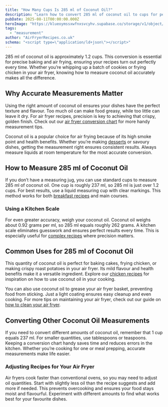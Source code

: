 ```yaml
---
title: "How Many Cups Is 285 ml of Coconut Oil?"
description: "Learn how to convert 285 ml of coconut oil to cups for perfect baking and air frying every time. Get accurate measurements in seconds!"
pubDate: 2025-08-11T00:00:00.000Z
heroImage: "https://klueoymssxwfnxsvcyhv.supabase.co/storage/v1/object/public/md/how-many-cups-is-285-ml-of-coconut-oil-b80cf167.webp"
tags:
  - "measurement"
author: "AirFryerRecipes.co.uk"
schema: "<script type=\"application/ld+json\"></script>"
---
```


<p>285 ml of coconut oil is approximately 1.2 cups. This conversion is essential for precise baking and air frying, ensuring your recipes turn out perfectly every time. Whether you’re whipping up a batch of cookies or frying chicken in your air fryer, knowing how to measure coconut oil accurately makes all the difference.</p>  

<h2>Why Accurate Measurements Matter</h2>  
<p>Using the right amount of coconut oil ensures your dishes have the perfect texture and flavour. Too much oil can make food greasy, while too little can leave it dry. For air fryer recipes, precision is key to achieving that crispy, golden finish. Check out our <a href=https://www.airfryerrecipe.co.uk/air-fryer-conversion-chart>air fryer conversion chart</a> for more handy measurement tips.</p>  

<p>Coconut oil is a popular choice for air frying because of its high smoke point and health benefits. Whether you’re making <a href=https://www.airfryerrecipe.co.uk/recipe-category/dessert>desserts</a> or savoury dishes, getting the measurement right ensures consistent results. Always measure liquids at room temperature for the most accurate conversion.</p>  

<h2>How to Measure 285 ml of Coconut Oil</h2>  
<p>If you don’t have a measuring jug, you can use standard cups to measure 285 ml of coconut oil. One cup is roughly 237 ml, so 285 ml is just over 1.2 cups. For best results, use a liquid measuring cup with clear markings. This method works for both <a href=https://www.airfryerrecipe.co.uk/recipe-category/breakfast>breakfast recipes</a> and main courses.</p>  

<h3>Using a Kitchen Scale</h3>  
<p>For even greater accuracy, weigh your coconut oil. Coconut oil weighs about 0.92 grams per ml, so 285 ml equals roughly 262 grams. A kitchen scale eliminates guesswork and ensures perfect results every time. This is especially useful for <a href=https://www.airfryerrecipe.co.uk/recipes>complex recipes</a> where precision matters.</p>  

<h2>Common Uses for 285 ml of Coconut Oil</h2>  
<p>This quantity of coconut oil is perfect for baking cakes, frying chicken, or making crispy roast potatoes in your air fryer. Its mild flavour and health benefits make it a versatile ingredient. Explore our <a href=https://www.airfryerrecipe.co.uk/recipe-category/chicken>chicken recipes</a> for inspiration on how to use coconut oil in your cooking.</p>  

<p>You can also use coconut oil to grease your air fryer basket, preventing food from sticking. Just a light coating ensures easy cleanup and even cooking. For more tips on maintaining your air fryer, check out our guide on <a href=https://www.airfryerrecipe.co.uk/air-fryer-cleaner>how to clean your air fryer</a>.</p>  

<h2>Converting Other Coconut Oil Measurements</h2>  
<p>If you need to convert different amounts of coconut oil, remember that 1 cup equals 237 ml. For smaller quantities, use tablespoons or teaspoons. Keeping a conversion chart handy saves time and reduces errors in the kitchen. Whether you’re cooking for one or meal prepping, accurate measurements make life easier.</p>  

<h3>Adjusting Recipes for Your Air Fryer</h3>  
<p>Air fryers cook faster than conventional ovens, so you may need to adjust oil quantities. Start with slightly less oil than the recipe suggests and add more if needed. This prevents overcooking and ensures your food stays moist and flavourful. Experiment with different amounts to find what works best for your favourite dishes.</p>